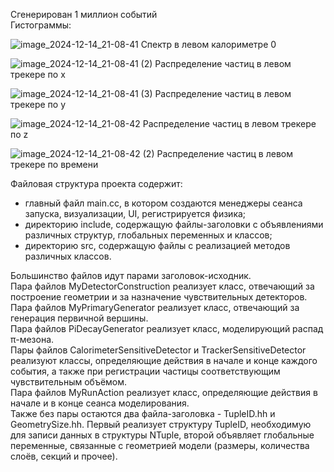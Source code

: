 Сгенерирован 1 миллион событий\
Гистограммы:

![image_2024-12-14_21-08-41](https://github.com/user-attachments/assets/3f990c9c-d11a-4e42-8959-1282a05a2a55)
Спектр в левом калориметре 0

![image_2024-12-14_21-08-41 (2)](https://github.com/user-attachments/assets/1af65a3d-aa66-49f4-bc01-abbb7f96e15f)
Распределение частиц в левом трекере по x

![image_2024-12-14_21-08-41 (3)](https://github.com/user-attachments/assets/f2fa87e1-f4ac-41f0-bad7-fbf7036c016c)
Распределение частиц в левом трекере по y

![image_2024-12-14_21-08-42](https://github.com/user-attachments/assets/79554104-29e5-4e27-bc35-502b22c6d1a7)
Распределение частиц в левом трекере по z

![image_2024-12-14_21-08-42 (2)](https://github.com/user-attachments/assets/71cc8696-9d33-4da9-be4e-a663456e94ed)
Распределение частиц в левом трекере по времени

Файловая структура проекта содержит:
- главный файл main.cc, в котором создаются менеджеры сеанса запуска, визуализации, UI, регистрируется физика;
- директорию include, содержащую файлы-заголовки с объявлениями различных структур, глобальных переменных и классов;
- директорию src, содержащую файлы с реализацией методов различных классов.

Большинство файлов идут парами заголовок-исходник.\
Пара файлов MyDetectorConstruction реализует класс, отвечающий за построение геометрии и за назначение чувствительных детекторов.\
Пара файлов MyPrimaryGenerator реализует класс, отвечающий за генерация первичной вершины.\
Пара файлов PiDecayGenerator реализует класс, моделирующий распад π-мезона.\
Пары файлов CalorimeterSensitiveDetector и TrackerSensitiveDetector реализуют классы, определяющие действия в начале и конце каждого события, а также при регистрации частицы соответствующим чувствительным объёмом.\
Пара файлов MyRunAction реализует класс, определяющие действия в начале и в конце сеанса моделирования.\
Также без пары остаются два файла-заголовка - TupleID.hh и GeometrySize.hh. Первый реализует структуру TupleID, необходимую для записи данных в структуры NTuple, второй объявляет глобальные переменные, связанные с геометрией модели (размеры, количества слоёв, секций и прочее).
